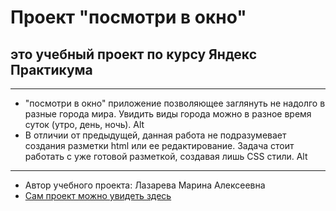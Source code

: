 # Проект "посмотри в окно"
## это учебный проект по курсу Яндекс Практикума
---
* "посмотри в окно" приложение позволяющее заглянуть не надолго в разные города мира. Увидить виды города можно в разное время суток (утро, день, ночь).
Alt 
* В отличии от предыдущей, данная работа не подразумевает создания разметки html или ее редактирование. Задача стоит работать с уже готовой разметкой, создавая лишь CSS стили.
Alt
---
* Автор учебного проекта: Лазарева Марина Алексеевна
* [Сам проект можно увидеть здесь](https://github.com/LazarevaMarina/posmotri_v_okno "Нажмите ссылку")